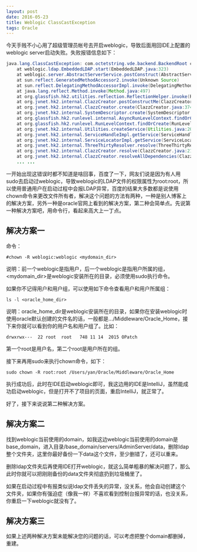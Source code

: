 ```yaml
---
layout: post
date: 2016-05-23
title: Weblogic ClassCastException
tags: Oracle
---
```


今天手贱不小心用了超级管理员帐号去开启weblogic，导致后面用回IDE上配置的weblogic server启动失败。失败报错信息如下：

```java
java.lang.ClassCastException: com.octetstring.vde.backend.BackendRoot cannot be cast to com.octetstring.vde.backend.standard.BackendStandard
	at weblogic.ldap.EmbeddedLDAP.start(EmbeddedLDAP.java:323)
	at weblogic.server.AbstractServerService.postConstruct(AbstractServerService.java:76)
	at sun.reflect.GeneratedMethodAccessor2.invoke(Unknown Source)
	at sun.reflect.DelegatingMethodAccessorImpl.invoke(DelegatingMethodAccessorImpl.java:43)
	at java.lang.reflect.Method.invoke(Method.java:497)
	at org.glassfish.hk2.utilities.reflection.ReflectionHelper.invoke(ReflectionHelper.java:1262)
	at org.jvnet.hk2.internal.ClazzCreator.postConstructMe(ClazzCreator.java:332)
	at org.jvnet.hk2.internal.ClazzCreator.create(ClazzCreator.java:374)
	at org.jvnet.hk2.internal.SystemDescriptor.create(SystemDescriptor.java:471)
	at org.glassfish.hk2.runlevel.internal.AsyncRunLevelContext.findOrCreate(AsyncRunLevelContext.java:228)
	at org.glassfish.hk2.runlevel.RunLevelContext.findOrCreate(RunLevelContext.java:85)
	at org.jvnet.hk2.internal.Utilities.createService(Utilities.java:2072)
	at org.jvnet.hk2.internal.ServiceHandleImpl.getService(ServiceHandleImpl.java:114)
	at org.jvnet.hk2.internal.ServiceLocatorImpl.getService(ServiceLocatorImpl.java:698)
	at org.jvnet.hk2.internal.ThreeThirtyResolver.resolve(ThreeThirtyResolver.java:78)
	at org.jvnet.hk2.internal.ClazzCreator.resolve(ClazzCreator.java:211)
	at org.jvnet.hk2.internal.ClazzCreator.resolveAllDependencies(ClazzCreator.java:234)
	... ... 
```

一开始出现这错误时都不知道是啥回事，百度了一下，网友们说是因为有人用sudo去启动过weblogic，导致weblogic的LDAP文件的权限属性为root:root，所以使用普通用户在启动过程中会报LDAP异常，百度的结果大多数都是说使用chown命令来更改文件所有者，解决这个问题的方法有两种，一种是别人博客上的解决方案，另外一种是oracle官网上看到的解决方案，第二种会简单点。先说第一种解决方案吧，用命令行，看起来高大上一丁点。
## 解决方案一

命令：

```
#chown -R weblogic:weblogic <mydomain_dir> 
```
说明：前一个weblogic是指用户，后一个weblogic是指用户所属的组，<mydomain_dir>是weblogic安装所在的目录，必须使用sudo执行命令。

如果你不记得用户和用户组，可以使用如下命令查看用户和用户所属组：

```
ls -l <oracle_home_dir>
```

说明：oracle\_home\_dir是weblogic安装所在的目录，如果你在安装weblogic时使用oracle默认创建的文件名的话，一般都是.../Middleware/Oracle_Home，接下来你就可以看到你的用户名和用户组了。比如：

```
drwxrwx---  22 root  root   748 11 14  2015 OPatch
```
第一个root是用户名，第二个root是用户所在的组。

接下来再用sudo来执行chown命令，如下：

```
sudo chown -R root:root /Users/yan/Oracle/Middleware/Oracle_Home
```

执行成功后，此时在IDE启动weblogic即可，我这边用的IDE是IntelliJ，虽然能成功启动weblogic，但是打开不了项目的页面，重启IntelliJ，就正常了。

好了，接下来说说第二种解决方案。

## 解决方案二

找到weblogic当前使用的domain，如我这边weblogic当前使用的domain是base_domain，进入目录/base_domain/servers/AdminServer/data，删除ldap整个文件夹，这里你最好备份一下data这个文件，至少删错了，还可以重来。

删除ldap文件夹后再使用IDE打开weblogic，就这么简单粗暴的解决问题了，那么此时你就可以把刚刚备份的data文件夹彻底扔到垃圾桶里了。

如果在启动过程中有报类似说ldap文件丢失的异常，没关系，他会自动创建这个文件夹，如果你有强迫症（像我一样）不喜欢看到控制台报异常的话，也没关系，你重启一下weblogic就没有了。

## 解决方案三

如果上述两种解决方案未能解决您的问题的话，可以考虑把整个domain都删掉，重建。







